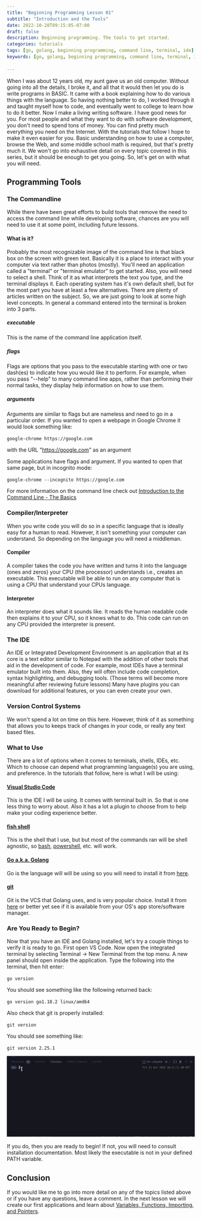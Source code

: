 ```yaml
---
title: "Beginning Programming Lesson 01"
subtitle: "Introduction and the Tools"
date: 2022-10-28T09:15:05-07:00
draft: false
description: Beginning programming. The tools to get started.
categories: tutorials
tags: [go, golang, beginning programming, command line, terminal, ide]
keywords: [go, golang, beginning programming, command line, terminal, ide]

---
```


When I was about 12 years old, my aunt gave us an old computer. Without going into all the details, I broke it, and all that it would then let you do is write programs in BASIC. It came with a book explaining how to do various things with the language. So having nothing better to do, I worked through it and taught myself how to code, and eventually went to college to learn how to do it better. Now I make a living writing software. I have good news for you. For most people and what they want to do with software development, you don't need to spend tons of money. You can find pretty much everything you need on the Internet. With the tutorials that follow I hope to make it even easier for you. Basic understanding on how to use a computer, browse the Web, and some middle school math is required, but that's pretty much it. We won't go into exhaustive detail on every topic covered in this series, but it should be enough to get you going. So, let's get on with what you will need.
 
## Programming Tools
### The Commandline
While there have been great efforts to build tools that remove the need to access the command line while developing software, chances are you will need to use it at some point, including future lessons.
#### What is it?
Probably the most recognizable image of the command line is that black box on the screen with green text. Basically it is a place to interact with your computer via text rather than photos (mostly). You'll need an application called a "terminal" or "terminal emulator" to get started. Also, you will need to select a shell. Think of it as what interprets the text you type, and the terminal displays it. Each operating system has it's own default shell, but for the most part you have at least a few alternatives. There are plenty of articles written on the subject. So, we are just going to look at some high level concepts. In general a command entered into the terminal is broken into 3 parts.

##### executable
This is the name of the command line application itself.

##### flags
Flags are options that you pass to the executable starting with one or two dash(es) to indicate how you would like it to perform. For example, when you pass "--help" to many command line apps, rather than performing their normal tasks, they display help information on how to use them.

##### arguments
Arguments are similar to flags but are nameless and need to go in a particular order. If you wanted to open a webpage in Google Chrome it would look something like:

`google-chrome https://google.com`

with the URL "https://google.com" as an argument

Some applications have flags and argument. If you wanted to open that same page, but in incognito mode:

`google-chrome --incognito https://google.com`

For more information on the command line check out [Introduction to the Command Line - The Basics](/post/introduction-to-the-commandline)

### Compiler/Interpreter
When you write code you will do so in a specific language that is ideally easy for a human to read. However, it isn't something your computer can understand. So depending on the language you will need a middleman.

#### Compiler
A compiler takes the code you have written and turns it into the language (ones and zeros) your CPU (the processor) understands i.e., creates an executable. This executable will be able to run on any computer that is using a CPU that understand your CPUs language.

#### Interpreter
An interpreter does what it sounds like. It reads the human readable code then explains it to your CPU, so it knows what to do. This code can run on any CPU provided the interpreter is present.


### The IDE
An IDE or Integrated Development Environment is an application that at its core is a text editor similar to Notepad with the addition of other tools that aid in the development of code. For example, most IDEs have a terminal emulator built into them. Also, they will often include code completion, syntax highlighting, and debugging tools. (Those terms will become more meaningful after reviewing future lessons) Many have plugins you can download for additional features, or you can even create your own.

### Version Control Systems
We won't spend a lot on time on this here. However, think of it as something that allows you to keeps track of changes in your code, or really any text based files.

### What to Use
There are a lot of options when it comes to terminals, shells, IDEs, etc. Which to choose can depend what programming language(s) you are using, and preference. In the tutorials that follow, here is what I will be using:

#### [Visual Studio Code](https://code.visualstudio.com/)
This is the IDE I will be using. It comes with terminal built in. So that is one less thing to worry about. Also it has a lot a plugin to choose from to help make your coding experience better.

#### [fish shell](https://fishshell.com/)
This is the shell that I use, but but most of the commands ran will be shell agnostic, so [bash](https://www.gnu.org/software/bash/), [powershell](https://learn.microsoft.com/en-us/powershell/), etc. will work.

#### [Go a.k.a. Golang](https://go.dev/)
Go is the language will will be using so you will need to install it from [here](https://go.dev/doc/install).

#### [git](https://git-scm.com/) 
Git is the VCS that Golang uses, and is very popular choice. Install it from [here](https://git-scm.com/downloads) or better yet see if it is available from your OS's app store/software manager.



### Are You Ready to Begin?
Now that you have an IDE and Golang installed, let's try a couple things to verify it is ready to go.
First open VS Code. Now open the integrated terminal by selecting Terminal -> New Terminal from the top menu. A new panel should open inside the application. Type the following into the terminal, then hit enter:

`go version`

You should see something like the following returned back:

`go version go1.18.2 linux/amd64`

Also check that git is properly installed:

`git version`

You should see something like:

`git version 2.25.1`

![terminal](/img/git_go_version.gif)

If you do, then you are ready to begin! If not, you will need to consult installation documentation. Most likely the executable is not in your defined PATH variable.

## Conclusion
If you would like me to go into more detail on any of the topics listed above or if you have any questions, leave a comment. In the next lesson we will create our first applications and learn about [Variables, Functions, Importing, and Pointers](/post/beginning-programming-lesson-02).
